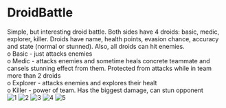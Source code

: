 # DroidBattle

Simple, but interesting droid battle. Both sides have 4 droids: basic, medic, explorer, killer. Droids have name, health points, evasion chance, accuracy and state (normal or stunned). Also, all droids can hit enemies.
<br />
o Basic - just attacks enemies
<br />
o Medic - attacks enemies and sometime heals concrete teammate and cansels stunning effect from them. Protected from attacks while in team more than 2 droids
<br />
o Explorer - attacks enemies and explores their healt
<br />
o Killer - power of team. Has the biggest damage, can stun opponent
<br />
![1](https://user-images.githubusercontent.com/26405989/27565779-1012f2cc-5ae9-11e7-97a5-fb6c4e64f174.PNG)
![2](https://user-images.githubusercontent.com/26405989/27565777-1010748e-5ae9-11e7-887b-a14b9d5562f9.PNG)
![3](https://user-images.githubusercontent.com/26405989/27565778-101115c4-5ae9-11e7-9f30-f3a742b9c6bc.PNG)
![4](https://user-images.githubusercontent.com/26405989/27565860-b08a2482-5ae9-11e7-8c5f-de368ed4aac0.PNG)
![5](https://user-images.githubusercontent.com/26405989/27565859-b0883bb8-5ae9-11e7-8633-ea4095569abf.PNG)
